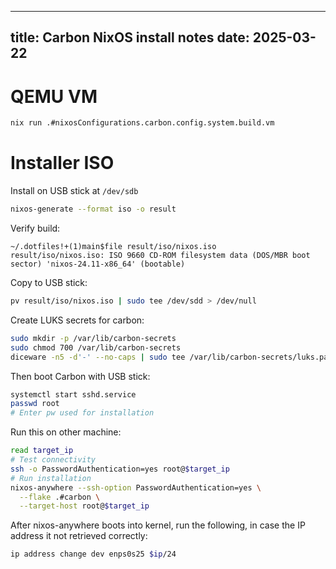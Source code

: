 <!--
SPDX-FileCopyrightText: 2014-2025 Justus Perlwitz

SPDX-License-Identifier: GPL-3.0-or-later
-->

---
title: Carbon NixOS install notes
date: 2025-03-22
---

# QEMU VM

```bash
nix run .#nixosConfigurations.carbon.config.system.build.vm
```

# Installer ISO

Install on USB stick at `/dev/sdb`

```bash
nixos-generate --format iso -o result
```

Verify build:

```
~/.dotfiles!+(1)main$file result/iso/nixos.iso
result/iso/nixos.iso: ISO 9660 CD-ROM filesystem data (DOS/MBR boot sector) 'nixos-24.11-x86_64' (bootable)
```

Copy to USB stick:

```bash
pv result/iso/nixos.iso | sudo tee /dev/sdd > /dev/null
```

Create LUKS secrets for carbon:

```bash
sudo mkdir -p /var/lib/carbon-secrets
sudo chmod 700 /var/lib/carbon-secrets
diceware -n5 -d'-' --no-caps | sudo tee /var/lib/carbon-secrets/luks.password
```

Then boot Carbon with USB stick:

```bash
systemctl start sshd.service
passwd root
# Enter pw used for installation
```

Run this on other machine:

```bash
read target_ip
# Test connectivity
ssh -o PasswordAuthentication=yes root@$target_ip
# Run installation
nixos-anywhere --ssh-option PasswordAuthentication=yes \
  --flake .#carbon \
  --target-host root@$target_ip
```

After nixos-anywhere boots into kernel, run the following, in case the IP
address it not retrieved correctly:

```bash
ip address change dev enps0s25 $ip/24
```

